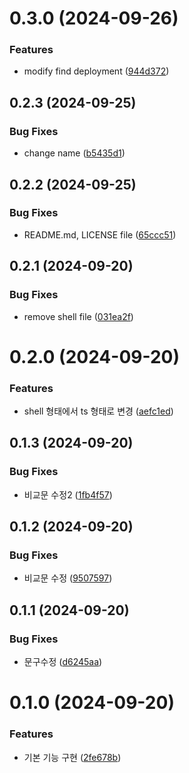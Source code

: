 

# 0.3.0 (2024-09-26)


### Features

* modify find deployment ([944d372](https://github.com/GennYoon/wait-for-vercel/commit/944d372006a2dae49f0985c833609a3e0b2c8903))

## 0.2.3 (2024-09-25)


### Bug Fixes

* change name ([b5435d1](https://github.com/GennYoon/wait-for-vercel/commit/b5435d1227baf60fee3652beb4e70822cc6698a7))

## 0.2.2 (2024-09-25)


### Bug Fixes

* README.md, LICENSE file ([65ccc51](https://github.com/GennYoon/wait-for-vercel/commit/65ccc5152f60161fbbcaf0afe7767c40029f9d47))

## 0.2.1 (2024-09-20)


### Bug Fixes

* remove shell file ([031ea2f](https://github.com/GennYoon/wait-for-vercel/commit/031ea2f605882c145bd308a177746afc6b2030ec))

# 0.2.0 (2024-09-20)


### Features

* shell 형태에서 ts 형태로 변경 ([aefc1ed](https://github.com/GennYoon/wait-for-vercel/commit/aefc1ed16272063df9a1e131b32d197d9053b56c))

## 0.1.3 (2024-09-20)


### Bug Fixes

* 비교문 수정2 ([1fb4f57](https://github.com/GennYoon/wait-for-vercel/commit/1fb4f57af9eb65bf72041f7de447857d91c4ac65))

## 0.1.2 (2024-09-20)


### Bug Fixes

* 비교문 수정 ([9507597](https://github.com/GennYoon/wait-for-vercel/commit/9507597508b43aa2c8f3afa37ca073c4b079ae35))

## 0.1.1 (2024-09-20)


### Bug Fixes

* 문구수정 ([d6245aa](https://github.com/GennYoon/wait-for-vercel/commit/d6245aae9647c0070ffffdb82bf6a51f57a3522c))

# 0.1.0 (2024-09-20)


### Features

* 기본 기능 구현 ([2fe678b](https://github.com/GennYoon/wait-for-vercel/commit/2fe678bb410761b90a29e84c841fdeb37f881312))
